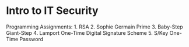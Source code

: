 # Intro to IT Security

Programming Assignments:
    1. RSA
    2. Sophie Germain Prime
    3. Baby-Step Giant-Step
    4. Lamport One-Time Digital Signature Scheme 
    5. S/Key One-Time Password
